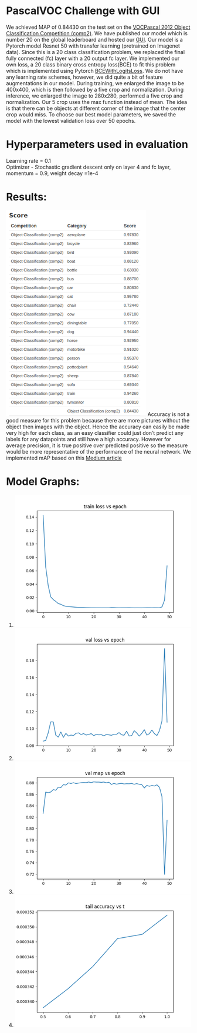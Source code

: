 # PascalVOC Challenge with GUI

We achieved MAP of 0.84430 on the test set on the [VOCPascal 2012 Object Classification Competition (comp2)](http://host.robots.ox.ac.uk/pascal/VOC/). We have published our model which is number 20 on the global leaderboard and hosted our [GUI](https://wentat.ml). Our model is a Pytorch model Resnet 50 with transfer learning (pretrained on Imagenet data). Since this is a 20 class classification problem, we replaced the final fully connected (fc) layer with a 20 output fc layer.  We implemented our own loss, a 20 class binary cross entropy loss(BCE) to fit this problem which is implemented using Pytorch [BCEWithLogitsLoss](https://pytorch.org/docs/stable/_modules/torch/nn/modules/loss.html). We do not have any learning rate schemes, however, we did quite a bit of feature augmentations in our model. During training, we enlarged the image to be 400x400, which is then followed by a five crop and normalization. During inference, we enlarged the image to 280x280, performed a five crop and normalization. Our 5 crop uses the max function instead of mean. The idea is that there can be objects at different corner of the image that the center crop would miss. To choose our best model parameters, we saved the model with the lowest validation loss over 50 epochs. 

# Hyperparameters used in evaluation
Learning rate = 0.1  
Optimizer - Stochastic gradient descent only on layer 4 and fc layer, momentum = 0.9, weight decay =1e-4  

# Results:
![Results](./results/voc_pascal_results.png)
Accuracy is not a good measure for this problem because there are more pictures without the object then images with the object. Hence the accuracy can easily be made very high for each class, as an easy classifier could just don’t predict any labels for any datapoints and still have a high accuracy. However for average precision, it is true positive over predicted positive so the measure would be more representative of the performance of the neural network. We implemented mAP based on this [Medium article](https://medium.com/@hfdtsinghua/calculate-mean-average-precision-map-for-multi-label-classification-b082679d31be)

# Model Graphs:
1. ![training loss vs epoch](./results/model_fivecrop_train_loss.png)
2. ![validation loss vs epoch](./results/model_fivecrop_val_loss.png)
3. ![validation mean average precision vs epoch](./results/model_fivecrop_val_map.png)
4. ![tail accuracy vs t](./results/tail_accuracy.png)
